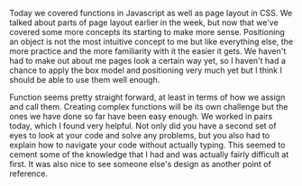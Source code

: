Today we covered functions in Javascript as well as page layout in CSS. We talked about parts of page layout earlier in the week, but now that we've covered some more concepts its starting to make more sense. Positioning an object is not the most intuitive concept to me but like everything else, the more practice and the more familiarity with it the easier it gets. We haven't had to make out about me pages look a certain way yet, so I haven't had a chance to apply the box model and positioning very much yet but I think I should be able to use them well enough.

Function seems pretty straight forward, at least in terms of how we assign and call them. Creating complex functions will be its own challenge but the ones we have done so far have been easy enough. We worked in pairs today, which I found very helpful. Not only did you have a second set of eyes to look at your code and solve any problems, but you also had to explain how to navigate your code without actually typing. This seemed to cement some of the knowledge that I had and was actually fairly difficult at first. It was also nice to see someone else's design as another point of reference. 
